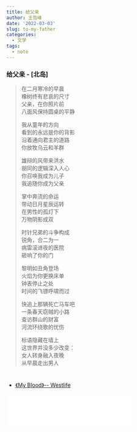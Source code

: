 ```yaml
---
title: 给父亲
author: 王哲峰
date: '2022-03-03'
slug: to-my-father
categories:
  - 文学
tags:
  - note
---
```



### 给父亲 - [北岛]

> 在二月寒冷的早晨</br>
> 橡树终有悲哀的尺寸</br>
> 父亲，在你照片前</br>
> 八面风保持圆桌的平静</br>
> 
> 我从童年的方向</br>
> 看到的永远是你的背影</br>
> 沿着通向君主的道路</br>
> 你放牧乌云和羊群</br>
> 
> 雄辩的风带来洪水</br>
> 胡同的逻辑深入人心</br>
> 你召唤我成为儿子</br>
> 我追随你成为父亲</br>
> 
> 掌中奔流的命运</br>
> 带动日月星辰运转</br>
> 在男性的孤灯下</br>
> 万物阴影成双</br>
> 
> 时针兄弟的斗争构成</br>
> 锐角，合二为一</br>
> 病雷滚进夜的医院</br>
> 砸响了你的门</br>
> 
> 黎明如丑角登场</br>
> 火焰为你更换床单</br>
> 钟表停止之处</br>
> 时间的飞镖呼啸而过</br>
> 
> 快追上那辆死亡马车吧</br>
> 一条春天窃贼的小路</br>
> 查访群山的财富</br>
> 河流环绕歌的忧伤</br>
> 
> 标语隐藏在墙上</br>
> 这世界并没多少改变：</br>
> 女人转身融入夜晚</br>
> 从早晨走出男人</br>


# 

- [《My Blood》-- Westlife](https://music.163.com/#/song?id=1399054436)

<iframe frameborder="no" border="0" marginwidth="0" marginheight="0" width=330 height=86 src="//music.163.com/outchain/player?type=2&id=1854076006&auto=0&height=66"></iframe>